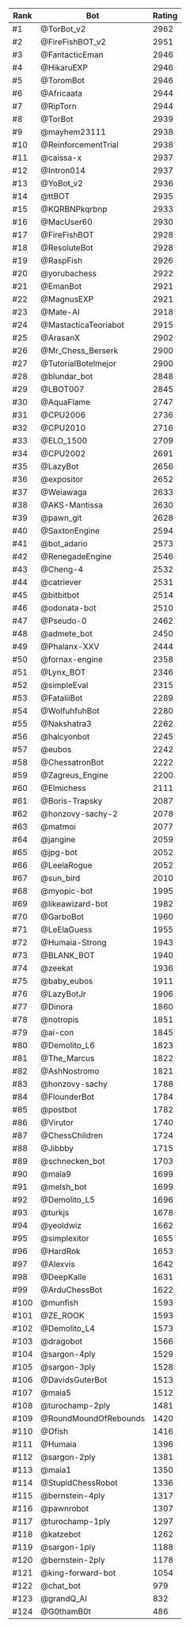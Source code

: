 Rank|Bot|Rating
---|---|---
#1|@TorBot_v2|2962
#2|@FireFishBOT_v2|2951
#3|@FantacticEman|2946
#4|@HikaruEXP|2946
#5|@ToromBot|2946
#6|@Africaata|2944
#7|@RipTorn|2944
#8|@TorBot|2939
#9|@mayhem23111|2938
#10|@ReinforcementTrial|2938
#11|@caissa-x|2937
#12|@Intron014|2937
#13|@YoBot_v2|2936
#14|@ttBOT|2935
#15|@KQRBNPkqrbnp|2933
#16|@MacUser60|2930
#17|@FireFishBOT|2928
#18|@ResoluteBot|2928
#19|@RaspFish|2926
#20|@yorubachess|2922
#21|@EmanBot|2921
#22|@MagnusEXP|2921
#23|@Mate-AI|2918
#24|@MastacticaTeoriabot|2915
#25|@ArasanX|2902
#26|@Mr_Chess_Berserk|2900
#27|@TutorialBotelmejor|2900
#28|@blundar_bot|2848
#29|@LBOT007|2845
#30|@AquaFlame|2747
#31|@CPU2006|2736
#32|@CPU2010|2716
#33|@ELO_1500|2709
#34|@CPU2002|2691
#35|@LazyBot|2656
#36|@expositor|2652
#37|@Weiawaga|2633
#38|@AKS-Mantissa|2630
#39|@pawn_git|2628
#40|@SaxtonEngine|2594
#41|@bot_adario|2573
#42|@RenegadeEngine|2546
#43|@Cheng-4|2532
#44|@catriever|2531
#45|@bitbitbot|2514
#46|@odonata-bot|2510
#47|@Pseudo-0|2462
#48|@admete_bot|2450
#49|@Phalanx-XXV|2444
#50|@fornax-engine|2358
#51|@Lynx_BOT|2346
#52|@simpleEval|2315
#53|@FataliiBot|2289
#54|@WolfuhfuhBot|2280
#55|@Nakshatra3|2262
#56|@halcyonbot|2245
#57|@eubos|2242
#58|@ChessatronBot|2222
#59|@Zagreus_Engine|2200
#60|@Elmichess|2111
#61|@Boris-Trapsky|2087
#62|@honzovy-sachy-2|2078
#63|@matmoi|2077
#64|@jangine|2059
#65|@jpg-bot|2052
#66|@LeelaRogue|2052
#67|@sun_bird|2010
#68|@myopic-bot|1995
#69|@likeawizard-bot|1982
#70|@GarboBot|1960
#71|@LeElaGuess|1955
#72|@Humaia-Strong|1943
#73|@BLANK_BOT|1940
#74|@zeekat|1936
#75|@baby_eubos|1911
#76|@LazyBotJr|1906
#77|@Dinora|1860
#78|@notropis|1851
#79|@ai-con|1845
#80|@Demolito_L6|1823
#81|@The_Marcus|1822
#82|@AshNostromo|1821
#83|@honzovy-sachy|1788
#84|@FlounderBot|1784
#85|@postbot|1782
#86|@Virutor|1740
#87|@ChessChildren|1724
#88|@Jibbby|1715
#89|@schnecken_bot|1703
#90|@maia9|1699
#91|@melsh_bot|1699
#92|@Demolito_L5|1696
#93|@turkjs|1678
#94|@yeoldwiz|1662
#95|@simplexitor|1655
#96|@HardRok|1653
#97|@Alexvis|1642
#98|@DeepKalle|1631
#99|@ArduChessBot|1622
#100|@munfish|1593
#101|@ZE_ROOK|1593
#102|@Demolito_L4|1573
#103|@dragobot|1566
#104|@sargon-4ply|1529
#105|@sargon-3ply|1528
#106|@DavidsGuterBot|1513
#107|@maia5|1512
#108|@turochamp-2ply|1481
#109|@RoundMoundOfRebounds|1420
#110|@Ofish|1416
#111|@Humaia|1396
#112|@sargon-2ply|1381
#113|@maia1|1350
#114|@StupidChessRobot|1336
#115|@bernstein-4ply|1317
#116|@pawnrobot|1307
#117|@turochamp-1ply|1297
#118|@katzebot|1262
#119|@sargon-1ply|1188
#120|@bernstein-2ply|1178
#121|@king-forward-bot|1054
#122|@chat_bot|979
#123|@grandQ_AI|832
#124|@G0thamB0t|486

